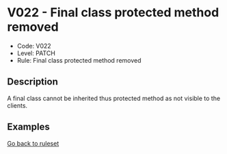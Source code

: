 # V022 - Final class protected method removed

* Code: V022
* Level: PATCH
* Rule: Final class protected method removed

## Description

A final class cannot be inherited thus protected method as not visible to the clients.

## Examples

[Go back to ruleset](../README.md)